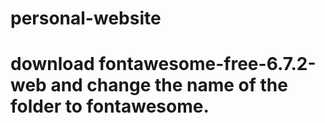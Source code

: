 # personal-website
# download fontawesome-free-6.7.2-web and change the name of the folder to fontawesome.
